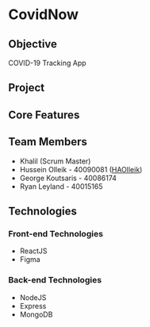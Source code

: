 # CovidNow

## Objective
COVID-19 Tracking App

## Project


## Core Features


## Team Members

* Khalil (Scrum Master)
* Hussein Olleik - 40090081 ([HAOlleik](https://github.com/HAOlleik "Github user's profile"))
* George Koutsaris - 40086174
* Ryan Leyland - 40015165

## Technologies

### Front-end Technologies

* ReactJS
* Figma

### Back-end Technologies

* NodeJS
* Express
* MongoDB
